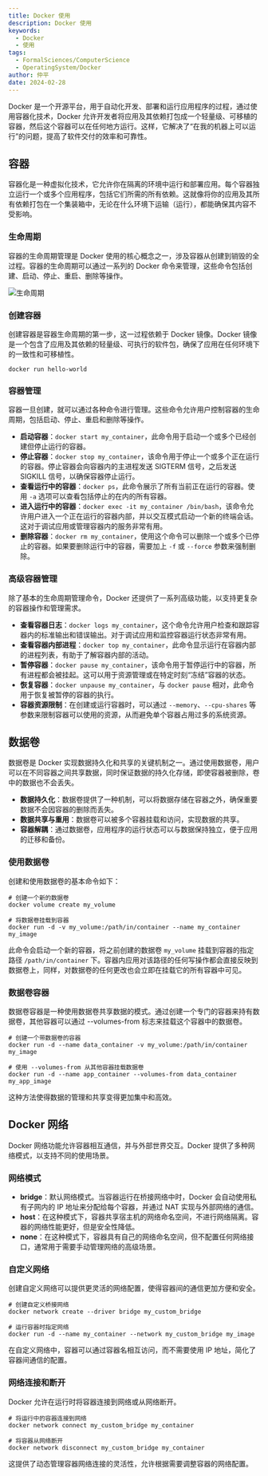 ```yaml
---
title: Docker 使用
description: Docker 使用
keywords:
  - Docker
  - 使用
tags:
  - FormalSciences/ComputerScience
  - OperatingSystem/Docker
author: 仲平
date: 2024-02-28
---
```


Docker 是一个开源平台，用于自动化开发、部署和运行应用程序的过程，通过使用容器化技术，Docker 允许开发者将应用及其依赖打包成一个轻量级、可移植的容器，然后这个容器可以在任何地方运行。这样，它解决了“在我的机器上可以运行”的问题，提高了软件交付的效率和可靠性。

## 容器

容器化是一种虚拟化技术，它允许你在隔离的环境中运行和部署应用。每个容器独立运行一个或多个应用程序，包括它们所需的所有依赖。这就像将你的应用及其所有依赖打包在一个集装箱中，无论在什么环境下运输（运行），都能确保其内容不受影响。

### 生命周期

容器的生命周期管理是 Docker 使用的核心概念之一，涉及容器从创建到销毁的全过程。容器的生命周期可以通过一系列的 Docker 命令来管理，这些命令包括创建、启动、停止、重启、删除等操作。

![生命周期](https://static.7wate.com/2024/02/20/3dff18d6e840374447cb5b2a1bfab3e4-docker-workflow.gif)

### 创建容器

创建容器是容器生命周期的第一步，这一过程依赖于 Docker 镜像。Docker 镜像是一个包含了应用及其依赖的轻量级、可执行的软件包，确保了应用在任何环境下的一致性和可移植性。

```shell
docker run hello-world
```

### 容器管理

容器一旦创建，就可以通过各种命令进行管理。这些命令允许用户控制容器的生命周期，包括启动、停止、重启和删除等操作。

- **启动容器**：`docker start my_container`，此命令用于启动一个或多个已经创建但停止运行的容器。
- **停止容器**：`docker stop my_container`，该命令用于停止一个或多个正在运行的容器。停止容器会向容器内的主进程发送 SIGTERM 信号，之后发送 SIGKILL 信号，以确保容器停止运行。
- **查看运行中的容器**：`docker ps`，此命令展示了所有当前正在运行的容器。使用 `-a` 选项可以查看包括停止的在内的所有容器。
- **进入运行中的容器**：`docker exec -it my_container /bin/bash`，该命令允许用户进入一个正在运行的容器内部，并以交互模式启动一个新的终端会话。这对于调试应用或管理容器内的服务非常有用。
- **删除容器**：`docker rm my_container`，使用这个命令可以删除一个或多个已停止的容器。如果要删除运行中的容器，需要加上 `-f` 或 `--force` 参数来强制删除。

### 高级容器管理

除了基本的生命周期管理命令，Docker 还提供了一系列高级功能，以支持更复杂的容器操作和管理需求。

- **查看容器日志**：`docker logs my_container`，这个命令允许用户检查和跟踪容器内的标准输出和错误输出。对于调试应用和监控容器运行状态非常有用。
- **查看容器内部进程**：`docker top my_container`，此命令显示运行在容器内部的进程列表，有助于了解容器内部的活动。
- **暂停容器**：`docker pause my_container`，该命令用于暂停运行中的容器，所有进程都会被挂起。这可以用于资源管理或在特定时刻“冻结”容器的状态。
- **恢复容器**：`docker unpause my_container`，与 `docker pause` 相对，此命令用于恢复被暂停的容器的执行。
- **容器资源限制**：在创建或运行容器时，可以通过 `--memory`、`--cpu-shares` 等参数来限制容器可以使用的资源，从而避免单个容器占用过多的系统资源。

## 数据卷

数据卷是 Docker 实现数据持久化和共享的关键机制之一。通过使用数据卷，用户可以在不同容器之间共享数据，同时保证数据的持久化存储，即使容器被删除，卷中的数据也不会丢失。

- **数据持久化**：数据卷提供了一种机制，可以将数据存储在容器之外，确保重要数据不会因容器的删除而丢失。
- **数据共享与重用**：数据卷可以被多个容器挂载和访问，实现数据的共享。
- **容器解耦**：通过数据卷，应用程序的运行状态可以与数据保持独立，便于应用的迁移和备份。

### 使用数据卷

创建和使用数据卷的基本命令如下：

```shell
# 创建一个新的数据卷
docker volume create my_volume

# 将数据卷挂载到容器
docker run -d -v my_volume:/path/in/container --name my_container my_image
```

此命令会启动一个新的容器，将之前创建的数据卷 `my_volume` 挂载到容器的指定路径 `/path/in/container` 下。容器内应用对该路径的任何写操作都会直接反映到数据卷上，同样，对数据卷的任何更改也会立即在挂载它的所有容器中可见。

### 数据卷容器

数据卷容器是一种使用数据卷共享数据的模式。通过创建一个专门的容器来持有数据卷，其他容器可以通过 --volumes-from 标志来挂载这个容器中的数据卷。

```shell
# 创建一个带数据卷的容器
docker run -d --name data_container -v my_volume:/path/in/container my_image

# 使用 --volumes-from 从其他容器挂载数据卷
docker run -d --name app_container --volumes-from data_container my_app_image
```

这种方法使得数据的管理和共享变得更加集中和高效。

## Docker 网络

Docker 网络功能允许容器相互通信，并与外部世界交互。Docker 提供了多种网络模式，以支持不同的使用场景。

### 网络模式

- **bridge**：默认网络模式。当容器运行在桥接网络中时，Docker 会自动使用私有子网内的 IP 地址来分配给每个容器，并通过 NAT 实现与外部网络的通信。
- **host**：在这种模式下，容器共享宿主机的网络命名空间，不进行网络隔离。容器的网络性能更好，但是安全性降低。
- **none**：在这种模式下，容器具有自己的网络命名空间，但不配置任何网络接口，通常用于需要手动管理网络的高级场景。

### 自定义网络

创建自定义网络可以提供更灵活的网络配置，使得容器间的通信更加方便和安全。

```shell
# 创建自定义桥接网络
docker network create --driver bridge my_custom_bridge

# 运行容器时指定网络
docker run -d --name my_container --network my_custom_bridge my_image
```

在自定义网络中，容器可以通过容器名相互访问，而不需要使用 IP 地址，简化了容器间通信的配置。

### 网络连接和断开

Docker 允许在运行时将容器连接到网络或从网络断开。

```shell
# 将运行中的容器连接到网络
docker network connect my_custom_bridge my_container

# 将容器从网络断开
docker network disconnect my_custom_bridge my_container
```

这提供了动态管理容器网络连接的灵活性，允许根据需要调整容器的网络配置。
